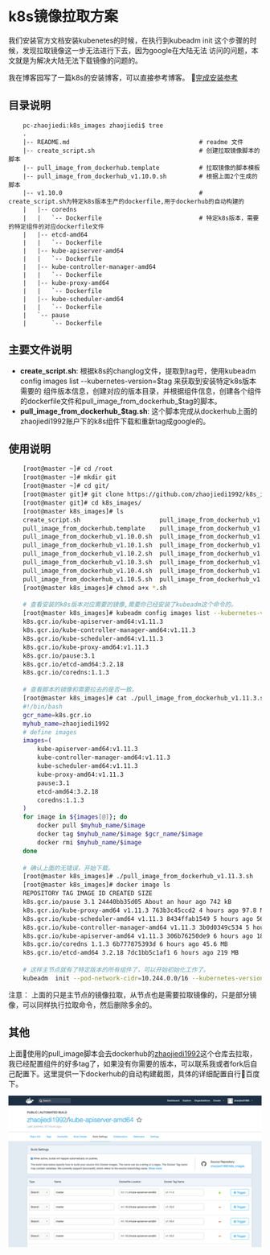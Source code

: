 # k8s镜像拉取方案
我们安装官方文档安装kubenetes的时候，在执行到kubeadm init 这个步骤的时候，发现拉取镜像这一步无法进行下去，因为google在大陆无法
访问的问题，本文就是为解决大陆无法下载镜像的问题的。

我在博客园写了一篇k8s的安装博客，可以直接参考博客。
[完成安装参考](https://www.cnblogs.com/zhaojiedi1992/p/zhaojiedi_liunx_53_k8s.html)

## 目录说明

```
    pc-zhaojiedi:k8s_images zhaojiedi$ tree
    .
    |-- README.md                                    # readme 文件
    |-- create_script.sh                             # 创建拉取镜像脚本的脚本
    |-- pull_image_from_dockerhub.template           # 拉取镜像的脚本模板
    |-- pull_image_from_dockerhub_v1.10.0.sh         # 根据上面2个生成的脚本
    |-- v1.10.0                                      # create_script.sh为特定k8s版本生产的dockerfile,用于dockerhub的自动构建的
    |   |-- coredns
    |   |   `-- Dockerfile                           # 特定k8s版本，需要的特定组件的对应dockerfile文件
    |   |-- etcd-amd64
    |   |   `-- Dockerfile
    |   |-- kube-apiserver-amd64
    |   |   `-- Dockerfile
    |   |-- kube-controller-manager-amd64
    |   |   `-- Dockerfile
    |   |-- kube-proxy-amd64
    |   |   `-- Dockerfile
    |   |-- kube-scheduler-amd64
    |   |   `-- Dockerfile
    |   `-- pause
    |       `-- Dockerfile
```

## 主要文件说明
- **create_script.sh**: 根据k8s的changlog文件，提取到tag号，使用kubeadm config  images list  --kubernetes-version=$tag 来获取到安装特定k8s版本需要的
                    组件版本信息，创建对应的版本目录，并根据组件信息，创建各个组件的dockerfile文件和pull_image_from_dockerhub_$tag的脚本。
- **pull_image_from_dockerhub_$tag.sh**: 这个脚本完成从dockerhub上面的zhaojiedi1992账户下的k8s组件下载和重新tag成google的。

## 使用说明

```bash
    [root@master ~]# cd /root
    [root@master ~]# mkdir git
    [root@master ~]# cd git/
    [root@master git]# git clone https://github.com/zhaojiedi1992/k8s_images.git
    [root@master git]# cd k8s_images/
    [root@master k8s_images]# ls
    create_script.sh                      pull_image_from_dockerhub_v1.10.6.sh  README.md  v1.10.6
    pull_image_from_dockerhub.template    pull_image_from_dockerhub_v1.10.7.sh  tmp.txt    v1.10.7
    pull_image_from_dockerhub_v1.10.0.sh  pull_image_from_dockerhub_v1.10.8.sh  v1.10.0    v1.10.8
    pull_image_from_dockerhub_v1.10.1.sh  pull_image_from_dockerhub_v1.11.0.sh  v1.10.1    v1.11
    pull_image_from_dockerhub_v1.10.2.sh  pull_image_from_dockerhub_v1.11.1.sh  v1.10.2    v1.11.0
    pull_image_from_dockerhub_v1.10.3.sh  pull_image_from_dockerhub_v1.11.2.sh  v1.10.3    v1.11.1
    pull_image_from_dockerhub_v1.10.4.sh  pull_image_from_dockerhub_v1.11.3.sh  v1.10.4    v1.11.2
    pull_image_from_dockerhub_v1.10.5.sh  pull_image_from_dockerhub_v1.11.sh    v1.10.5    v1.11.3
    [root@master k8s_images]# chmod a+x *.sh

    # 查看安装的k8s版本对应需要的镜像,需要你已经安装了kubeadm这个命令的。
    [root@master k8s_images]# kubeadm config images list --kubernetes-version=v1.11.3
    k8s.gcr.io/kube-apiserver-amd64:v1.11.3
    k8s.gcr.io/kube-controller-manager-amd64:v1.11.3
    k8s.gcr.io/kube-scheduler-amd64:v1.11.3
    k8s.gcr.io/kube-proxy-amd64:v1.11.3
    k8s.gcr.io/pause:3.1
    k8s.gcr.io/etcd-amd64:3.2.18
    k8s.gcr.io/coredns:1.1.3

    # 查看脚本的镜像和需要拉去的是否一致。
    [root@master k8s_images]# cat ./pull_image_from_dockerhub_v1.11.3.sh 
    #!/bin/bash
    gcr_name=k8s.gcr.io
    myhub_name=zhaojiedi1992
    # define images 
    images=(
        kube-apiserver-amd64:v1.11.3
        kube-controller-manager-amd64:v1.11.3
        kube-scheduler-amd64:v1.11.3
        kube-proxy-amd64:v1.11.3
        pause:3.1
        etcd-amd64:3.2.18
        coredns:1.1.3
    )
    for image in ${images[@]}; do 
        docker pull $myhub_name/$image
        docker tag $myhub_name/$image $gcr_name/$image
        docker rmi $myhub_name/$image
    done

    # 确认上面的无错误，开始下载。
    [root@master k8s_images]# ./pull_image_from_dockerhub_v1.11.3.sh 
    [root@master k8s_images]# docker image ls 
    REPOSITORY TAG IMAGE ID CREATED SIZE
    k8s.gcr.io/pause 3.1 24440bb35d05 About an hour ago 742 kB
    k8s.gcr.io/kube-proxy-amd64 v1.11.3 763b3c45ccd2 4 hours ago 97.8 MB
    k8s.gcr.io/kube-scheduler-amd64 v1.11.3 8434ffab1549 5 hours ago 56.8 MB
    k8s.gcr.io/kube-controller-manager-amd64 v1.11.3 3b0d0349c534 5 hours ago 155 MB
    k8s.gcr.io/kube-apiserver-amd64 v1.11.3 306b76250de9 6 hours ago 187 MB
    k8s.gcr.io/coredns 1.1.3 6b777875393d 6 hours ago 45.6 MB
    k8s.gcr.io/etcd-amd64 3.2.18 7dc1bb5c1af1 6 hours ago 219 MB

    # 这样主节点就有了特定版本的所有组件了，可以开始初始化工作了。
    kubeadm  init --pod-network-cidr=10.244.0.0/16 --kubernetes-version=v1.11.3
```

注意： 上面的只是主节点的镜像拉取，从节点也是需要拉取镜像的，只是部分镜像，可以同样执行拉取命令，然后删除多余的。

## 其他

上面使用的pull_image脚本会去dockerhub的[zhaojiedi1992](https://hub.docker.com/r/zhaojiedi1992/)这个仓库去拉取，我已经配置组件的好多tag了，如果没有你需要的版本，可以联系我或者fork后自己配置下。这里提供一下dockerhub的自动构建截图，具体的详细配置自行百度下。

![etcd dockerhub自动构建图](/kube-apiserver-amd64.jpg)





